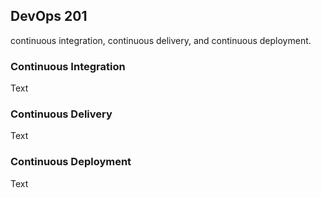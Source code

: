 ## DevOps 201

continuous integration, continuous delivery, and continuous deployment.

### Continuous Integration

Text

### Continuous Delivery

Text

### Continuous Deployment

Text